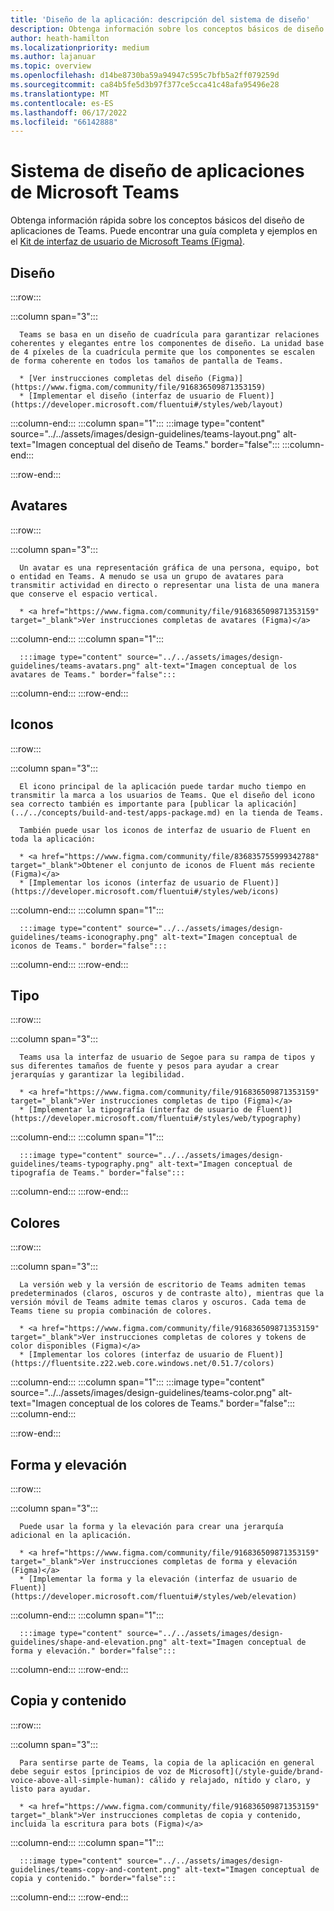 ```yaml
---
title: 'Diseño de la aplicación: descripción del sistema de diseño'
description: Obtenga información sobre los conceptos básicos de diseño de la aplicación de Microsoft Teams, incluidos avatares, diseños, iconos, combinación de colores y mucho más.
author: heath-hamilton
ms.localizationpriority: medium
ms.author: lajanuar
ms.topic: overview
ms.openlocfilehash: d14be8730ba59a94947c595c7bfb5a2ff079259d
ms.sourcegitcommit: ca84b5fe5d3b97f377ce5cca41c48afa95496e28
ms.translationtype: MT
ms.contentlocale: es-ES
ms.lasthandoff: 06/17/2022
ms.locfileid: "66142888"
---
```

# <a name="microsoft-teams-app-design-system"></a>Sistema de diseño de aplicaciones de Microsoft Teams

Obtenga información rápida sobre los conceptos básicos del diseño de aplicaciones de Teams. Puede encontrar una guía completa y ejemplos en el <a href="https://www.figma.com/community/file/916836509871353159" target="_blank">Kit de interfaz de usuario de Microsoft Teams (Figma)</a>.

## <a name="layout"></a>Diseño

:::row:::

   :::column span="3":::

      Teams se basa en un diseño de cuadrícula para garantizar relaciones coherentes y elegantes entre los componentes de diseño. La unidad base de 4 píxeles de la cuadrícula permite que los componentes se escalen de forma coherente en todos los tamaños de pantalla de Teams.

      * [Ver instrucciones completas del diseño (Figma)](https://www.figma.com/community/file/916836509871353159)
      * [Implementar el diseño (interfaz de usuario de Fluent)](https://developer.microsoft.com/fluentui#/styles/web/layout)

   :::column-end:::
   :::column span="1":::
      :::image type="content" source="../../assets/images/design-guidelines/teams-layout.png" alt-text="Imagen conceptual del diseño de Teams." border="false":::
   :::column-end:::

:::row-end:::

## <a name="avatars"></a>Avatares

:::row:::

   :::column span="3":::

      Un avatar es una representación gráfica de una persona, equipo, bot o entidad en Teams. A menudo se usa un grupo de avatares para transmitir actividad en directo o representar una lista de una manera que conserve el espacio vertical. 

      * <a href="https://www.figma.com/community/file/916836509871353159" target="_blank">Ver instrucciones completas de avatares (Figma)</a>

   :::column-end:::
   :::column span="1":::

      :::image type="content" source="../../assets/images/design-guidelines/teams-avatars.png" alt-text="Imagen conceptual de los avatares de Teams." border="false":::

   :::column-end:::
:::row-end:::

## <a name="icons"></a>Iconos

:::row:::

   :::column span="3":::

      El icono principal de la aplicación puede tardar mucho tiempo en transmitir la marca a los usuarios de Teams. Que el diseño del icono sea correcto también es importante para [publicar la aplicación](../../concepts/build-and-test/apps-package.md) en la tienda de Teams.

      También puede usar los iconos de interfaz de usuario de Fluent en toda la aplicación:

      * <a href="https://www.figma.com/community/file/836835755999342788" target="_blank">Obtener el conjunto de iconos de Fluent más reciente (Figma)</a>
      * [Implementar los iconos (interfaz de usuario de Fluent)](https://developer.microsoft.com/fluentui#/styles/web/icons)

   :::column-end:::
   :::column span="1":::

      :::image type="content" source="../../assets/images/design-guidelines/teams-iconography.png" alt-text="Imagen conceptual de iconos de Teams." border="false":::

   :::column-end:::
:::row-end:::

## <a name="type"></a>Tipo

:::row:::

   :::column span="3":::

      Teams usa la interfaz de usuario de Segoe para su rampa de tipos y sus diferentes tamaños de fuente y pesos para ayudar a crear jerarquías y garantizar la legibilidad.

      * <a href="https://www.figma.com/community/file/916836509871353159" target="_blank">Ver instrucciones completas de tipo (Figma)</a>
      * [Implementar la tipografía (interfaz de usuario de Fluent)](https://developer.microsoft.com/fluentui#/styles/web/typography)

   :::column-end:::
   :::column span="1":::

      :::image type="content" source="../../assets/images/design-guidelines/teams-typography.png" alt-text="Imagen conceptual de tipografía de Teams." border="false":::

   :::column-end:::
:::row-end:::

## <a name="colors"></a>Colores

:::row:::

   :::column span="3":::

      La versión web y la versión de escritorio de Teams admiten temas predeterminados (claros, oscuros y de contraste alto), mientras que la versión móvil de Teams admite temas claros y oscuros. Cada tema de Teams tiene su propia combinación de colores.

      * <a href="https://www.figma.com/community/file/916836509871353159" target="_blank">Ver instrucciones completas de colores y tokens de color disponibles (Figma)</a>
      * [Implementar los colores (interfaz de usuario de Fluent)](https://fluentsite.z22.web.core.windows.net/0.51.7/colors)

   :::column-end:::
   :::column span="1":::
      :::image type="content" source="../../assets/images/design-guidelines/teams-color.png" alt-text="Imagen conceptual de los colores de Teams." border="false":::
   :::column-end:::

:::row-end:::

## <a name="shape-and-elevation"></a>Forma y elevación

:::row:::

   :::column span="3":::

      Puede usar la forma y la elevación para crear una jerarquía adicional en la aplicación. 

      * <a href="https://www.figma.com/community/file/916836509871353159" target="_blank">Ver instrucciones completas de forma y elevación (Figma)</a>
      * [Implementar la forma y la elevación (interfaz de usuario de Fluent)](https://developer.microsoft.com/fluentui#/styles/web/elevation)

   :::column-end:::
   :::column span="1":::

      :::image type="content" source="../../assets/images/design-guidelines/shape-and-elevation.png" alt-text="Imagen conceptual de forma y elevación." border="false":::

   :::column-end:::
:::row-end:::

## <a name="copy-and-content"></a>Copia y contenido

:::row:::

   :::column span="3":::

      Para sentirse parte de Teams, la copia de la aplicación en general debe seguir estos [principios de voz de Microsoft](/style-guide/brand-voice-above-all-simple-human): cálido y relajado, nítido y claro, y listo para ayudar.

      * <a href="https://www.figma.com/community/file/916836509871353159" target="_blank">Ver instrucciones completas de copia y contenido, incluida la escritura para bots (Figma)</a>

   :::column-end:::
   :::column span="1":::

      :::image type="content" source="../../assets/images/design-guidelines/teams-copy-and-content.png" alt-text="Imagen conceptual de copia y contenido." border="false":::

   :::column-end:::
:::row-end:::
